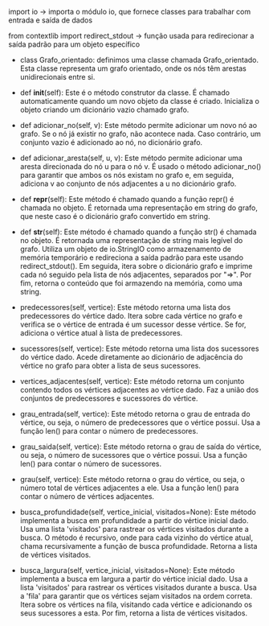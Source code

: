 import io -> importa o módulo io, que fornece classes para trabalhar com entrada e saída de dados

from contextlib import redirect_stdout -> função usada para redirecionar a saída padrão para um objeto específico

- class Grafo_orientado: definimos uma classe chamada Grafo_orientado. Esta classe representa um grafo orientado, onde os nós têm arestas unidirecionais entre si.

- def __init__(self): Este é o método construtor da classe. É chamado automaticamente quando um novo objeto da classe é criado. Inicializa o objeto criando um dicionário vazio chamado grafo.

- def adicionar_no(self, v): Este método permite adicionar um novo nó ao grafo. Se o nó já existir no grafo, não acontece nada. Caso contrário, um conjunto vazio é adicionado ao nó, no dicionário grafo.

- def adicionar_aresta(self, u, v): Este método permite adicionar uma aresta direcionada do nó u para o nó v. É usado o método adicionar_no() para garantir que ambos os nós existam no grafo e, em seguida, adiciona v ao conjunto de nós adjacentes a u no dicionário grafo.

- def __repr__(self): Este método é chamado quando a função repr() é chamada no objeto. É retornada uma representação em string do grafo, que neste caso é o dicionário grafo convertido em string.

- def __str__(self): Este método  é chamado quando a função str() é chamada no objeto. É retornada uma representação de string mais legível do grafo. Utiliza um objeto de io.StringIO como armazenamento de memória temporário e redireciona a saída padrão para este usando redirect_stdout(). Em seguida, itera sobre o dicionário grafo e imprime cada nó seguido pela lista de nós adjacentes, separados por "=>". Por fim, retorna o conteúdo que foi armazendo na memória, como uma string.


- predecessores(self, vertice): Este método retorna uma lista dos predecessores do vértice dado. Itera sobre cada vértice no grafo e verifica se o vértice de entrada é um sucessor desse vértice. Se for, adiciona o vértice atual à lista de predecessores.

- sucessores(self, vertice): Este método retorna uma lista dos sucessores do vértice dado. Acede diretamente ao dicionário de adjacência do vértice no grafo para obter a lista de seus sucessores.

- vertices_adjacentes(self, vertice): Este método retorna um conjunto contendo todos os vértices adjacentes ao vértice dado. Faz a união dos conjuntos de predecessores e sucessores do vértice.

- grau_entrada(self, vertice): Este método retorna o grau de entrada do vértice, ou seja, o número de predecessores que o vértice possui. Usa a função len() para contar o número de predecessores.

- grau_saida(self, vertice): Este método retorna o grau de saída do vértice, ou seja, o número de sucessores que o vértice possui. Usa a função len() para contar o número de sucessores.

- grau(self, vertice): Este método retorna o grau do vértice, ou seja, o número total de vértices adjacentes a ele. Usa a função len() para contar o número de vértices adjacentes.

- busca_profundidade(self, vertice_inicial, visitados=None): Este método implementa a busca em profundidade a partir do vértice inicial dado. Usa uma lista 'visitados' para rastrear os vértices visitados durante a busca. O método é recursivo, onde para cada vizinho do vértice atual, chama recursivamente a função de busca profundidade. Retorna a lista de vértices visitados.

- busca_largura(self, vertice_inicial, visitados=None): Este método implementa a busca em largura a partir do vértice inicial dado. Usa a lista 'visitados' para rastrear os vértices visitados durante a busca. Usa a 'fila' para garantir que os vértices sejam visitados na ordem correta. Itera sobre os vértices na fila, visitando cada vértice e adicionando os seus sucessores a esta. Por fim, retorna a lista de vértices visitados.


